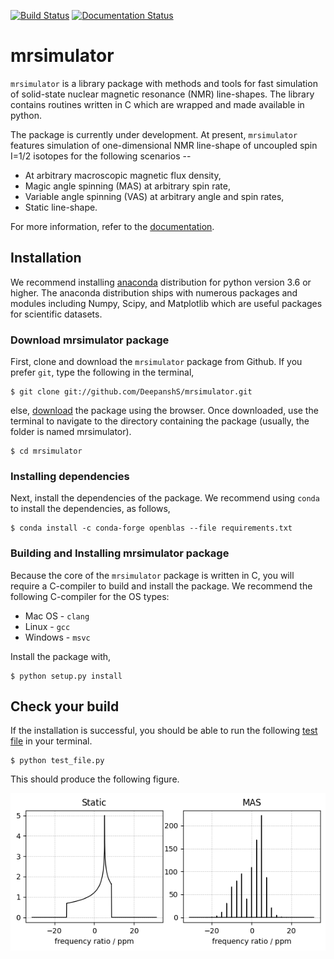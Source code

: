 
[![Build Status](https://travis-ci.org/DeepanshS/mrsimulator.svg?branch=master)](https://travis-ci.org/DeepanshS/mrsimulator)
[![Documentation Status](https://readthedocs.org/projects/mrsimulator/badge/?version=stable)](https://mrsimulator.readthedocs.io/en/stable/?badge=stable)

# mrsimulator

``mrsimulator`` is a library package with methods and tools for fast
simulation of solid-state nuclear magnetic resonance (NMR) line-shapes.
The library contains routines written in C which are wrapped and made
available in python.

The package is currently under development. At present, `mrsimulator` features
simulation of one-dimensional NMR line-shape of uncoupled spin
I=1/2 isotopes for the following scenarios --

- At arbitrary macroscopic magnetic flux density,
- Magic angle spinning (MAS) at arbitrary spin rate,
- Variable angle spinning (VAS) at arbitrary angle and spin rates,
- Static line-shape.

For more information, refer to the
[documentation](https://deepanshs.github.io/mrsimulator/).

## Installation

We recommend installing [anaconda](https://www.anaconda.com/distribution/)
distribution for python version 3.6 or higher. The anaconda distribution
ships with numerous packages and modules including Numpy, Scipy, and Matplotlib
which are useful packages for scientific datasets.

### Download mrsimulator package

First, clone and download the ``mrsimulator`` package from Github. If you prefer
``git``, type the following in the terminal,

    $ git clone git://github.com/DeepanshS/mrsimulator.git

else, [download](https://github.com/DeepanshS/mrsimulator) the package using
the browser. Once downloaded, use the terminal to navigate to the directory
containing the package (usually, the folder is named mrsimulator).

    $ cd mrsimulator

### Installing dependencies

Next, install the dependencies of the package. We recommend using ``conda`` to
install the dependencies, as follows,

    $ conda install -c conda-forge openblas --file requirements.txt

### Building and Installing mrsimulator package

Because the core of the ``mrsimulator`` package is written in C, you will
require a C-compiler to build and install the package. We recommend the
following C-compiler for the OS types:

- Mac OS - ``clang``
- Linux - ``gcc``
- Windows - ``msvc``

Install the package with,

    $ python setup.py install

## Check your build

If the installation is successful, you should be able to run the following
[test file](https://raw.github.com/DeepanshS/mrsimulator-test/master/test_file.py?raw=true)
in your terminal.

    $ python test_file.py

This should produce the following figure.

![alt text](https://raw.githubusercontent.com/DeepanshS/mrsimulator/master/docs/_static/test_output.png)
